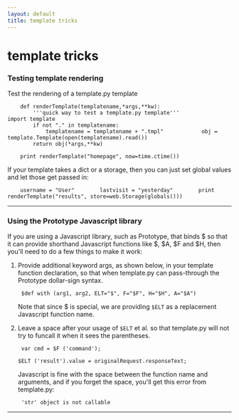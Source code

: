 ```yaml
---
layout: default
title: template tricks
---
```


# template tricks

### Testing template rendering

Test the rendering of a template.py template

        def renderTemplate(templatename,*args,**kw):
            '''quick way to test a template.py template'''            import template
            if not "." in templatename:
                templatename = templatename + ".tmpl"            obj = template.Template(open(templatename).read())
            return obj(*args,**kw)

        print renderTemplate("homepage", now=time.ctime())

If your template takes a dict or a storage, then you can just
set global values and let those get passed in:

        username = "User"        lastvisit = "yesterday"        print renderTemplate("results", store=web.Storage(globals()))

---

### Using the Prototype Javascript library

If you are using a Javascript library, such as Prototype, that binds $
so that it can provide shorthand Javascript functions like $, $A, $F and $H,
then you'll need to do a few things to make it work:

1. Provide additional keyword args, as shown below, in your template
function declaration, so that when template.py can pass-through
the Prototype dollar-sign syntax. 

        $def with (arg1, arg2, ELT="$", F="$F", H="$H", A="$A")

    Note that since $ is special, we are providing
`$ELT` as a replacement Javascript function name.

1. Leave a space after your usage of `$ELT` et al. so that template.py
will not try to funcall it when it sees the parentheses.   

        var cmd = $F ('command');
	`$ELT ('result').value = originalRequest.responseText;`

    Javascript is fine with the space between the function name and arguments, and if
you forget the space, you'll get this error from template.py:

        'str' object is not callable

---